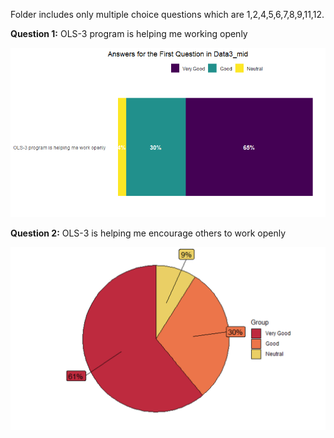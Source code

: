 Folder includes only multiple choice questions which are 1,2,4,5,6,7,8,9,11,12.


**Question 1:** OLS-3 program is helping me working openly


![Fig1](../../figures/old_figures/Data3_mid_mentee_1q.png) 


**Question 2:** OLS-3 is helping me encourage others to work openly


![Fig1](../../figures/mid_mentee_3/Mid_mentee_Q2.png) 
